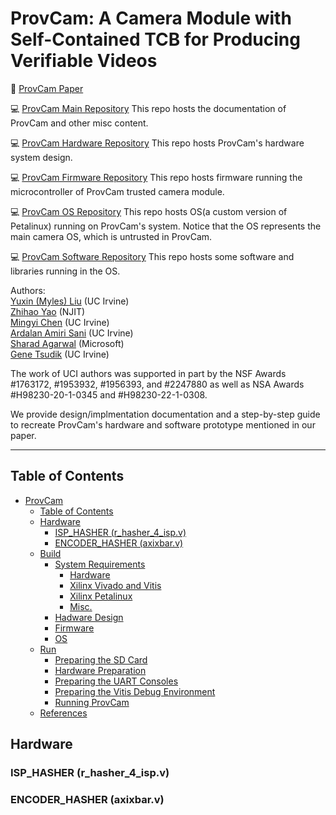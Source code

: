 # ProvCam: A Camera Module with Self-Contained TCB for Producing Verifiable Videos

:paperclip: [ProvCam Paper](https://doi.org/10.1145/3636534.3649383) 

:computer: [ProvCam Main Repository](https://github.com/trusslab/provcam)
This repo hosts the documentation of ProvCam and other misc content. 

:computer: [ProvCam Hardware Repository](https://github.com/trusslab/provcam_hw)
This repo hosts ProvCam's hardware system design.

:computer: [ProvCam Firmware Repository](https://github.com/trusslab/provcam_ctrl)
This repo hosts firmware running the microcontroller of ProvCam trusted camera module.

:computer: [ProvCam OS Repository](https://github.com/trusslab/provcam_linux)
This repo hosts OS(a custom version of Petalinux) running on ProvCam's system. 
Notice that the OS represents the main camera OS, which is untrusted in ProvCam. 

:computer: [ProvCam Software Repository](https://github.com/trusslab/provcam_libs/tree/main)
This repo hosts some software and libraries running in the OS.

Authors: \
[Yuxin (Myles) Liu](https://lab.donkeyandperi.net/~yuxinliu/) (UC Irvine)\
[Zhihao Yao](https://web.njit.edu/~zy8/) (NJIT)\
[Mingyi Chen](https://imcmy.me/) (UC Irvine)\
[Ardalan Amiri Sani](https://ics.uci.edu/~ardalan/) (UC Irvine)\
[Sharad Agarwal](https://sharadagarwal.net/) (Microsoft)\
[Gene Tsudik](https://ics.uci.edu/~gts/) (UC Irvine)

The work of UCI authors was supported in part by the NSF Awards #1763172, #1953932, #1956393, and #2247880 as well as NSA Awards #H98230-20-1-0345 and #H98230-22-1-0308.

We provide design/implmentation documentation and a step-by-step guide to recreate ProvCam's hardware and software prototype mentioned in our paper. 

---

## Table of Contents

- [ProvCam](https://github.com/trusslab/provcam/tree/main?tab=readme-ov-file#provcam-a-camera-module-with-self-contained-tcb-for-producing-verifiable-videos)
    - [Table of Contents](https://github.com/trusslab/provcam/tree/main?tab=readme-ov-file#table-of-contents)
    - [Hardware](https://github.com/trusslab/provcam_hw/tree/main/sources?tab=readme-ov-file#hardware)
        - [ISP_HASHER (r_hasher_4_isp.v)](https://github.com/trusslab/provcam_hw/tree/main/sources?tab=readme-ov-file#isp_hasher-r_hasher_4_ispv)
        - [ENCODER_HASHER (axixbar.v)](https://github.com/trusslab/provcam_hw/tree/main/sources?tab=readme-ov-file#encoder_hasher-axixbarv)
    - [Build](https://github.com/trusslab/provcam/tree/main?tab=readme-ov-file#build)
        - [System Requirements](https://github.com/trusslab/provcam/tree/main?tab=readme-ov-file#system-requirements)
            - [Hardware](https://github.com/trusslab/provcam/tree/main?tab=readme-ov-file#hardware)
            - [Xilinx Vivado and Vitis](https://github.com/trusslab/provcam/tree/main?tab=readme-ov-file#xilinx-vivado-and-vitis)
            - [Xilinx Petalinux](https://github.com/trusslab/provcam/tree/main?tab=readme-ov-file#xilinx-petalinux)
            - [Misc.](https://github.com/trusslab/provcam/tree/main?tab=readme-ov-file#misc)
        - [Hadware Design](https://github.com/trusslab/provcam/tree/main?tab=readme-ov-file#hadware-design)
        - [Firmware](https://github.com/trusslab/provcam/tree/main?tab=readme-ov-file#firmware)
        - [OS](https://github.com/trusslab/provcam/tree/main?tab=readme-ov-file#os)
    - [Run](https://github.com/trusslab/provcam/tree/main?tab=readme-ov-file#run)
        - [Preparing the SD Card](https://github.com/trusslab/provcam/tree/main?tab=readme-ov-file#preparing-the-sd-card)
        - [Hardware Preparation](https://github.com/trusslab/provcam/tree/main?tab=readme-ov-file#hardware-preparation)
        - [Preparing the UART Consoles](https://github.com/trusslab/provcam/tree/main?tab=readme-ov-file#preparing-the-uart-consoles)
        - [Preparing the Vitis Debug Environment](https://github.com/trusslab/provcam/tree/main?tab=readme-ov-file#preparing-the-vitis-debug-environment)
        - [Running ProvCam](https://github.com/trusslab/provcam/tree/main?tab=readme-ov-file#running-provcam)
    - [References](https://github.com/trusslab/provcam/tree/main?tab=readme-ov-file#references)

## Hardware

### ISP_HASHER (r_hasher_4_isp.v)

### ENCODER_HASHER (axixbar.v)
